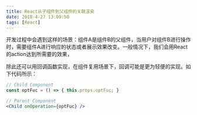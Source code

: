 ```yaml
---
title: React从子组件到父组件的关联渲染
date: 2018-4-27 13:09:50
tags: [React]
---
```


开发过程中会遇到这样的场景：组件A是组件B的父组件，当用户对组件B进行操作时，需要组件A进行响应的状态或者展示效果改变。一般情况下，我们会用React的action达到所需要的效果，
<!-- more -->
除此还可以用回调函数实现，在组件复用场景下，回调可能是更为轻便的实现。如下代码所示：

```jsx
// Child Component
const optFuc = () => { this.props.optFuc; }

// Parent Component
<Child onOperation={optFuc} />
```
